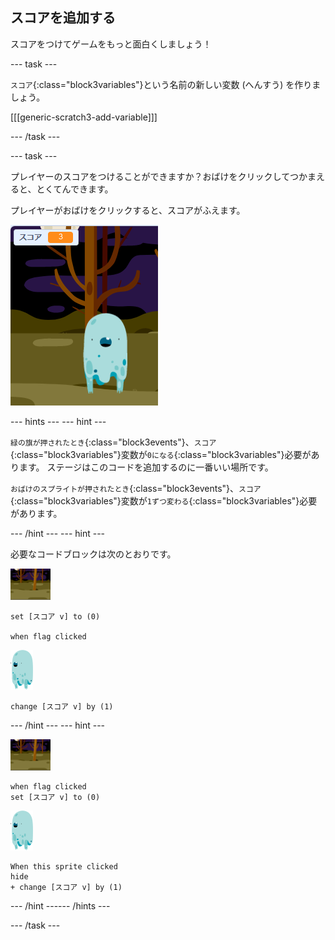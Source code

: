 ## スコアを追加する

スコアをつけてゲームをもっと面白くしましょう！

--- task ---

`スコア`{:class="block3variables"}という名前の新しい変数 (へんすう) を作りましょう。

[[[generic-scratch3-add-variable]]]

--- /task ---

--- task ---

プレイヤーのスコアをつけることができますか？おばけをクリックしてつかまえると、とくてんできます。

プレイヤーがおばけをクリックすると、スコアがふえます。

![スコアをふやす](images/ghost-score-test.png)

--- hints ---
 --- hint ---

`緑の旗が押されたとき`{:class="block3events"}、`スコア`{:class="block3variables"}変数が`0になる`{:class="block3variables"}必要があります。 ステージはこのコードを追加するのに一番いい場所です。

`おばけのスプライトが押されたとき`{:class="block3events"}、`スコア`{:class="block3variables"}変数が`1ずつ変わる`{:class="block3variables"}必要があります。

--- /hint --- --- hint ---

必要なコードブロックは次のとおりです。

![背景 (はいけい) のアイコン](images/ghost-backdrop.png)

```blocks3
set [スコア v] to (0)

when flag clicked
```

![おばけのスプライト](images/ghost-sprite.png)

```blocks3
change [スコア v] by (1)
```

--- /hint --- --- hint ---

![背景 (はいけい) のアイコン](images/ghost-backdrop.png)

```blocks3
when flag clicked
set [スコア v] to (0)
```

![おばけのスプライト](images/ghost-sprite.png)

```blocks3
When this sprite clicked
hide
+ change [スコア v] by (1)
```

--- /hint ------ /hints ---

--- /task ---